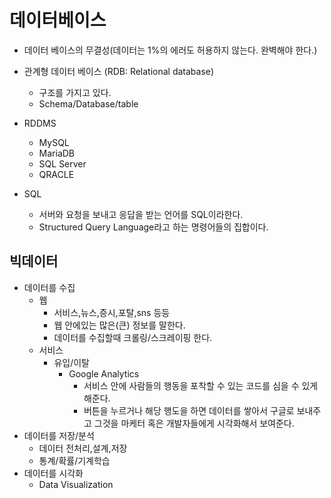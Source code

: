 # 데이터베이스
* 데이터 베이스의 무결성(데이터는 1%의 에러도 허용하지 않는다. 완벽해야 한다.)
* 관계형 데이터 베이스 (RDB: Relational database)
  * 구조를 가지고 있다.
  * Schema/Database/table
* RDDMS
  * MySQL
  * MariaDB
  * SQL Server
  * QRACLE

* SQL
  * 서버와 요청을 보내고 응답을 받는 언어를 SQL이라한다.
  * Structured Query Language라고 하는 명령어들의 집합이다.
## 빅데이터
* 데이터를 수집
  * 웹
    * 서비스,뉴스,증시,포탈,sns 등등
    * 웹 안에있는 많은(큰) 정보를 말한다. 
    * 데이터를 수집할때 크롤링/스크레이핑 한다.
  * 서비스
    * 유입/이탈
      * Google Analytics
        * 서비스 안에 사람들의 행동을 포착할 수 있는 코드를 심을 수 있게 해준다.
        * 버튼을 누르거나 해당 행도을 하면 데이터를 쌓아서 구글로 보내주고 그것을 마케터 혹은 개발자들에게 시각화해서 보여준다.        
* 데이터를 저장/분석
  * 데이터 전처리,설계,저장
  * 통계/확률/기계학습
* 데이터를 시각화
  * Data Visualization